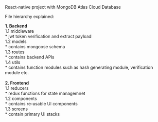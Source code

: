 React-native project with MongoDB Atlas Cloud Database

File hierarchy explained: 

**1. Backend** <br>
     1.1 middleware <br>
          * jwt token verification and extract payload <br>
     1.2 models <br>
          * contains mongoose schema <br>
     1.3 routes <br>
          * contains backend APIs <br>
     1.4 utils <br>
          * contains function modules such as hash generating module, verification module etc.<br>
<br>
**2. Frontend** <br>
      1.1 reducers <br>
          * redux functions for state managemnet<br>
      1.2 components <br>
          * contains re-usable UI components<br>
      1.3 screens<br>
          * contain primary UI stacks<br>